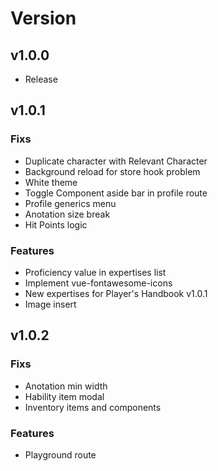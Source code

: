 # Version

## v1.0.0

- Release

## v1.0.1

### Fixs

- Duplicate character with Relevant Character
- Background reload for store hook problem
- White theme
- Toggle Component aside bar in profile route
- Profile generics menu
- Anotation size break
- Hit Points logic

### Features

- Proficiency value in expertises list
- Implement vue-fontawesome-icons
- New expertises for Player's Handbook v1.0.1
- Image insert

## v1.0.2

### Fixs

- Anotation min width
- Hability item modal
- Inventory items and components

### Features

- Playground route
